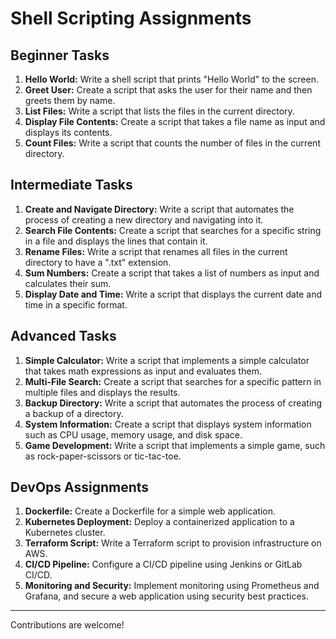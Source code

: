 # Shell Scripting Assignments

## Beginner Tasks

1. **Hello World:** Write a shell script that prints "Hello World" to the screen.
2. **Greet User:** Create a script that asks the user for their name and then greets them by name.
3. **List Files:** Write a script that lists the files in the current directory.
4. **Display File Contents:** Create a script that takes a file name as input and displays its contents.
5. **Count Files:** Write a script that counts the number of files in the current directory.

## Intermediate Tasks

1. **Create and Navigate Directory:** Write a script that automates the process of creating a new directory and navigating into it.
2. **Search File Contents:** Create a script that searches for a specific string in a file and displays the lines that contain it.
3. **Rename Files:** Write a script that renames all files in the current directory to have a ".txt" extension.
4. **Sum Numbers:** Create a script that takes a list of numbers as input and calculates their sum.
5. **Display Date and Time:** Write a script that displays the current date and time in a specific format.

## Advanced Tasks

1. **Simple Calculator:** Write a script that implements a simple calculator that takes math expressions as input and evaluates them.
2. **Multi-File Search:** Create a script that searches for a specific pattern in multiple files and displays the results.
3. **Backup Directory:** Write a script that automates the process of creating a backup of a directory.
4. **System Information:** Create a script that displays system information such as CPU usage, memory usage, and disk space.
5. **Game Development:** Write a script that implements a simple game, such as rock-paper-scissors or tic-tac-toe.

## DevOps Assignments

1. **Dockerfile:** Create a Dockerfile for a simple web application.
2. **Kubernetes Deployment:** Deploy a containerized application to a Kubernetes cluster.
3. **Terraform Script:** Write a Terraform script to provision infrastructure on AWS.
4. **CI/CD Pipeline:** Configure a CI/CD pipeline using Jenkins or GitLab CI/CD.
5. **Monitoring and Security:** Implement monitoring using Prometheus and Grafana, and secure a web application using security best practices.

---

Contributions are welcome!
